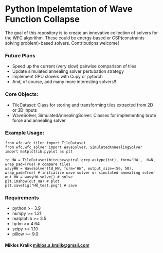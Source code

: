 # Python Impelemtation of Wave Function Collapse
The goal of this repository is to create an innovative collection of solvers for the [WFC](https://github.com/mxgmn/WaveFunctionCollapse)
algorithm. These could be energy-based or CSP(constraints solving problem)-based solvers. Contributions welcome!

### Future Plans
- Speed up the current (very slow) pairwise comparison of tiles
- Update simulated annealing solver pertubation strategy
- Implement GPU slovers with Cupy or pytorch
- And, of course, add many more interesting solvers!!

### Core Objects:
- TileDataset: Class for storing and transforming tiles extracted from 2D or 3D inputs
- WaveSolver, SimulatedAnnealingSolver: Classes for implementing brute force and annealing solver

### Example Usage:
```
from wfc.wfc_tiler import TileDataset
from wfc.wfc_solver import WaveSolver, SimulatedAnnealingSolver 
import matplotlib.pyplot as plt

td_HW = TileDataset(bitcube=spiral_grey.astype(int), form='HW',  N=N, wrap_pad=True) # compare tiles
wavyHW = WaveSolver(td_HW, form='HW', output_size=(50, 50), wrap_pad=True) # initialize wave solver or simulated annealing solver
out_HW = wavyHW.solve() # solve
plt.imshow(out_HW) # plot
plt.savefig('HW_test.png') # save
```
### Requirements
- python >= 3.9
- numpy >= 1.21
- matplotlib >= 3.5
- tqdm >= 4.64
- scipy >= 1.10
- pillow >= 9.0

#### Miklos Kralik miklos.a.kralik@gmail.com


